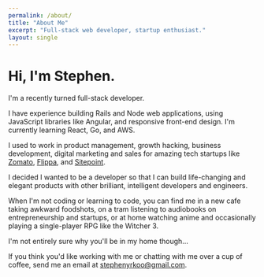 ```yaml
---
permalink: /about/
title: "About Me"
excerpt: "Full-stack web developer, startup enthusiast."
layout: single
---
```



# Hi, I'm Stephen.

I'm a recently turned full-stack developer.

I have experience building Rails and Node web applications, using JavaScript libraries like Angular, and responsive front-end design. I'm currently learning React, Go, and AWS.


I used to work in product management, growth hacking, business development, digital marketing and sales for amazing tech startups like [Zomato][zomato], [Flippa][flippa], and [Sitepoint][sitepoint]. 

I decided I wanted to be a developer so that I can build life-changing and elegant products with other brilliant, intelligent developers and engineers.


When I'm not coding or learning to code, you can find me in a new cafe taking awkward foodshots, on a tram listening to audiobooks on entrepreneurship and startups, or at home watching anime and occasionally playing a single-player RPG like the Witcher 3.

I'm not entirely sure why you'll be in my home though...



If you think you'd like working with me or chatting with me over a cup of coffee, send me an email at [stephenyrkoo@gmail.com][gmail].

[zomato]: https://www.zomato.com
[flippa]: https://flippa.com
[sitepoint]: https://www.sitepoint.com/
[gmail]: mailto:stephenyrkoo@gmail.com